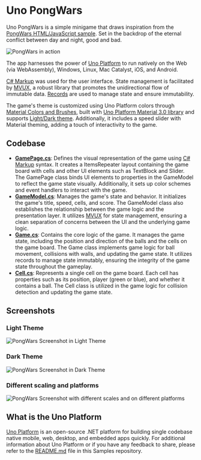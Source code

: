 # Uno PongWars

Uno PongWars is a simple minigame that draws inspiration from the [PongWars HTML/JavaScript sample](https://github.com/vnglst/pong-wars). Set in the backdrop of the eternal conflict between day and night, good and bad.

![PongWars in action](doc/assets/PongWars.gif)

The app harnesses the power of [Uno Platform](https://platform.uno) to run natively on the Web (via WebAssembly), Windows, Linux, Mac Catalyst, iOS, and Android.

[C# Markup](https://aka.platform.uno/csharp-markup) was used for the user interface. State management is facilitated by [MVUX](https://aka.platform.uno/mvux), a robust library that promotes the unidirectional flow of immutable data. [Records](https://learn.microsoft.com/en-us/dotnet/csharp/language-reference/builtin-types/record) are used to manage state and ensure immutability.

The game's theme is customized using Uno Platform colors through [Material Colors and Brushes](https://aka.platform.uno/material-colors), built with [Uno Platform Material 3.0 library](https://aka.platform.uno/material-getting-started) and supports [Light/Dark theme](https://aka.platform.uno/working-with-themes). Additionally, it includes a speed slider with Material theming, adding a touch of interactivity to the game.

## Codebase

* [**GamePage.cs**](src/UnoPongWars/Presentation/GamePage.cs): Defines the visual representation of the game using [C# Markup](https://aka.platform.uno/csharp-markup) syntax. It creates a ItemsRepeater layout containing the game board with cells and other UI elements such as TextBlock and Slider. The GamePage class binds UI elements to properties in the GameModel to reflect the game state visually. Additionally, it sets up color schemes and event handlers to interact with the game.
* [**GameModel.cs**](src/UnoPongWars/Presentation/GameModel.cs): Manages the game's state and behavior. It initializes the game's title, speed, cells, and score. The GameModel class also establishes the relationship between the game logic and the presentation layer. It utilizes [MVUX](https://aka.platform.uno/mvux) for state management, ensuring a clean separation of concerns between the UI and the underlying game logic.
* [**Game.cs**](src/UnoPongWars/Models/Game.cs): Contains the core logic of the game. It manages the game state, including the position and direction of the balls and the cells on the game board. The Game class implements game logic for ball movement, collisions with walls, and updating the game state. It utilizes records to manage state immutably, ensuring the integrity of the game state throughout the gameplay.
* [**Cell.cs**](src/UnoPongWars/Models/Cell.cs): Represents a single cell on the game board. Each cell has properties such as its position, player (green or blue), and whether it contains a ball. The Cell class is utilized in the game logic for collision detection and updating the game state.

## Screenshots

### Light Theme

![PongWars Screenshot in Light Theme](doc/assets/PongWars-LightMode.png)

### Dark Theme

![PongWars Screenshot in Dark Theme](doc/assets/PongWars-DarkMode.png)

### Different scaling and platforms

![PongWars Screenshot with different scales and on different platforms](doc/assets/PongWars-MultiplePlatforms.png)

## What is the Uno Platform

[Uno Platform](https://platform.uno) is an open-source .NET platform for building single codebase native mobile, web, desktop, and embedded apps quickly.
For additional information about Uno Platform or if you have any feedback to share, please refer to the [README.md](../../README.md) file in this Samples repository.
